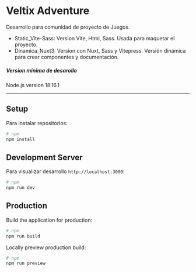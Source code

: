 # Veltix Adventure

Desarrollo para comunidad de proyecto de Juegos.

- Static_Vite-Sass: Version Vite, Html, Sass. Usada para maquetar el proyecto.
- Dinamica_Nuxt3: Version con Nuxt, Sass y Vitepress. Versión dinámica para crear componentes y documentación.

##### Version minima de desarollo

Node.js version 18.16.1

---

## Setup

Para instalar repositorios:

```bash
# npm
npm install
```

## Development Server

Para visualizar desarrollo `http://localhost:3000`:

```bash
# npm
npm run dev
```

## Production

Build the application for production:

```bash
# npm
npm run build
```

Locally preview production build:

```bash
# npm
npm run preview
```
